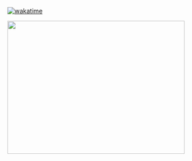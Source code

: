 
[![wakatime](https://wakatime.com/badge/user/bfde19da-b988-4de7-a13e-78c42df235f6.svg)](https://wakatime.com/@bfde19da-b988-4de7-a13e-78c42df235f6)

<a href="https://wakatime.com"><img src="https://wakatime.com/share/@hamedprog/3f51a2a6-8e68-480b-9d2c-c3f7fe1ce199.png" width="400" height="300"/></a>
